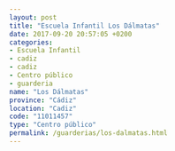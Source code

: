 ```yaml
---
layout: post
title: "Escuela Infantil Los Dálmatas"
date: 2017-09-20 20:57:05 +0200
categories:
- Escuela Infantil
- cadiz
- cadiz
- Centro público
- guarderia
name: "Los Dálmatas"
province: "Cádiz"
location: "Cadiz"
code: "11011457"
type: "Centro público"
permalink: /guarderias/los-dalmatas.html
---
```

